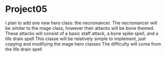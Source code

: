 # Project05
I plan to add one new hero class: the necromancer.
The necromancer will be similar to the mage class, however their attacks will be bone themed.
These attacks will consist of a basic staff attack, a bone spike spell, and a life drain spell
This classe will be relatively simple to implement, just copying and modifying the mage hero classes
The difficulty will come from the life drain spell